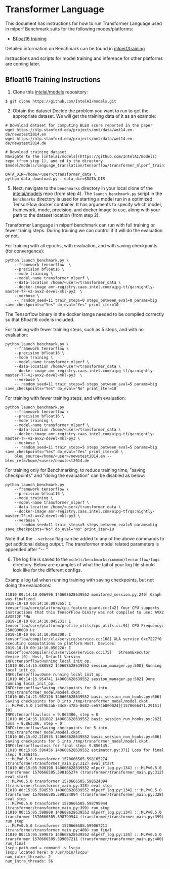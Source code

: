 # Transformer Language

This document has instructions for how to run Transformer Language used in mlperf
Benchmark suits for the following modes/platforms:
* [Bfloat16 training](#bfloat16-training-instructions)

Detailed information on Benchmark can be found in [mlperf/training](https://github.com/mlperf/training/tree/master/translation/tensorflow/transformer)

Instructions and scripts for model training and inference for
other platforms are coming later.

## Bfloat16 Training Instructions

1. Clone this [intelai/models](https://github.com/IntelAI/models)
repository:

```
$ git clone https://github.com/IntelAI/models.git
```

2. Obtain the dataset
Decide the problem you want to run to get the appropriate dataset.
We will get the training data of it as an example:

```
# Download dataset for computing BLEU score reported in the paper
wget https://nlp.stanford.edu/projects/nmt/data/wmt14.en-de/newstest2014.en
wget https://nlp.stanford.edu/projects/nmt/data/wmt14.en-de/newstest2014.de

# Download training dataset
Navigate to the [intelai/models](https://github.com/IntelAI/models) repo (from step 1), and cd to the directory 
$model/models/language_translation/tensorflow/transformer_mlperf_training_bf16/training/bfloat16/transformer

DATA_DIR=/home/<user>/transformer_data \
python data_download.py --data_dir=$DATA_DIR
```

5. Next, navigate to the `benchmarks` directory in your local clone of
the [intelai/models](https://github.com/IntelAI/models) repo (from step 4).
The `launch_benchmark.py` script in the `benchmarks` directory is
used for starting a model run in a optimized TensorFlow docker
container. It has arguments to specify which model, framework, mode,
precision, and docker image to use, along with your path to the dataset location (from step 2).

Transformer Language in mlperf benchmark can run with full training or
fewer trainig steps. During training we can control if it will do the evaluation
or not.  

For training with all epochs, with evaluation, and with saving checkpoints (for convergence):

```
python launch_benchmark.py \ 
    --framework tensorflow  \
    --precision bfloat16 \
    --mode training \
    --model-name transformer_mlperf \
    --data-location /home/<user>/transformer_data \
    --docker-image amr-registry.caas.intel.com/aipg-tf/qa:nightly-master-TF-v2-avx2-devel-mkl-py3  \
    --verbose \
    -- random_seed=11 train_steps=0 steps_between_eval=0 params=big save_checkpoints="Yes" do_eval="Yes" print_iter=10 
```
The Tensorflow binary in the docker iamge needed to be compiled correctly so that Bfloat16 code is included.

For training with fewer training steps, such as 5 steps, and with no evaluation:

```
python launch_benchmark.py \ 
    --framework tensorflow \
    --precision bfloat16 \
    --mode training \
    --model-name transformer_mlperf \
    --data-location /home/<user>/transformer_data \
    --docker-image amr-registry.caas.intel.com/aipg-tf/qa:nightly-master-TF-v2-avx2-devel-mkl-py3  \
    --verbose \
    -- random_seed=11 train_steps=5 steps_between_eval=5 params=big save_checkpoints="Yes" do_eval="No" print_iter=10 
```

For training with fewer training steps, and with evaluation:

```
python launch_benchmark.py 
    --framework tensorflow \ 
    --precision bfloat16 \ 
    --mode training \
    --model-name transformer_mlperf \
    --data-location /home/<user>/transformer_data \
    --docker-image amr-registry.caas.intel.com/aipg-tf/qa:nightly-master-TF-v2-avx2-devel-mkl-py3 \ 
    --verbose \
    -- random_seed=11 train_steps=5 steps_between_eval=5 params=big save_checkpoints="Yes" do_eval="Yes" print_iter=10 \
    bleu_source=/home/<user>/newstest2014.en --bleu_ref=/home/<user>/newstest2014.de
```
For training only for Benchmarking, to reduce training time,
"saving checkpoints" and "doing the evaluation" can be disabled as below:

```
python launch_benchmark.py 
    --framework tensorflow \ 
    --precision bfloat16 \ 
    --mode training \
    --model-name transformer_mlperf \
    --data-location /home/<user>/transformer_data \
    --docker-image amr-registry.caas.intel.com/aipg-tf/qa:nightly-master-TF-v2-avx2-devel-mkl-py3 \ 
    --verbose \
    -- random_seed=11 train_steps=5 steps_between_eval=5 params=big save_checkpoints="No" do_eval="No" print_iter=10 
```

Note that the `--verbose` flag can be added to any of the above commands
to get additional debug output. 
The transformer model related parameters is appended after "-- "

6.  The log file is saved to the
`models/benchmarks/common/tensorflow/logs` directory. Below are
examples of what the tail of your log file should look like for the
different configs.

Example log tail when running training with saving checkpoints, but not doing the evaluations:
```
I1010 00:14:10.006996 140608628639552 monitored_session.py:240] Graph was finalized.
2019-10-10 00:14:10.007365: I tensorflow/core/platform/cpu_feature_guard.cc:142] Your CPU supports instructions that this TensorFlow binary was not compiled to use: AVX2 AVX512F FMA
2019-10-10 00:14:10.045231: I tensorflow/core/platform/profile_utils/cpu_utils.cc:94] CPU Frequency: 2500000000 Hz
2019-10-10 00:14:10.050200: I tensorflow/compiler/xla/service/service.cc:168] XLA service 0xc7227f0 executing computations on platform Host. Devices:
2019-10-10 00:14:10.050220: I tensorflow/compiler/xla/service/service.cc:175]   StreamExecutor device (0): Host, Default Version
INFO:tensorflow:Running local_init_op.
I1010 00:14:15.688582 140608628639552 session_manager.py:500] Running local_init_op.
INFO:tensorflow:Done running local_init_op.
I1010 00:14:15.954741 140608628639552 session_manager.py:502] Done running local_init_op.
INFO:tensorflow:Saving checkpoints for 0 into /tmp/transformer_model/model.ckpt.
I1010 00:14:21.952126 140608628639552 basic_session_run_hooks.py:606] Saving checkpoints for 0 into /tmp/transformer_model/model.ckpt.
:::MLPv0.5.0 [1df9b2ab-3dc8-478b-8682-ce574b800024][1570666471.29151][0]
INFO:tensorflow:loss = 9.863386, step = 0
I1010 00:14:35.181882 140608628639552 basic_session_run_hooks.py:262] loss = 9.863386, step = 0
INFO:tensorflow:Saving checkpoints for 5 into /tmp/transformer_model/model.ckpt.
I1010 00:15:02.218935 140608628639552 basic_session_run_hooks.py:606] Saving checkpoints for 5 into /tmp/transformer_model/model.ckpt.
INFO:tensorflow:Loss for final step: 9.856145.
I1010 00:15:05.596456 140608628639552 estimator.py:371] Loss for final step: 9.856145.
:::MLPv0.5.0 transformer 1570666505.598165274 (transformer/transformer_main.py:312) eval_start
I1010 00:15:05.598198 140608628639552 mlperf_log.py:134] :::MLPv0.5.0 transformer 1570666505.598165274 (transformer/transformer_main.py:312) eval_start
:::MLPv0.5.0 transformer 1570666505.598524094 (transformer/transformer_main.py:328) eval_stop
I1010 00:15:05.598533 140608628639552 mlperf_log.py:134] :::MLPv0.5.0 transformer 1570666505.598524094 (transformer/transformer_main.py:328) eval_stop
:::MLPv0.5.0 transformer 1570666505.598799944 (transformer/transformer_main.py:399) run_stop
I1010 00:15:05.598808 140608628639552 mlperf_log.py:134] :::MLPv0.5.0 transformer 1570666505.598799944 (transformer/transformer_main.py:399) run_stop
:::MLPv0.5.0 transformer 1570666505.599067211 (transformer/transformer_main.py:400) run_final
I1010 00:15:05.599075 140608628639552 mlperf_log.py:134] :::MLPv0.5.0 transformer 1570666505.599067211 (transformer/transformer_main.py:400) run_final
lscpu_path_cmd = command -v lscpu
lscpu located here: b'/usr/bin/lscpu'
num_inter_threads: 2
num_intra_threads: 56

```
